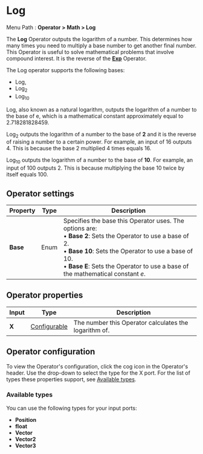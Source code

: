 # Log

Menu Path : **Operator > Math > Log**

The **Log** Operator outputs the logarithm of a number. This determines how many times you need to multiply a base number to get another final number. This Operator is useful to solve mathematical problems that involve compound interest. It is the reverse of the [**Exp**](Operator-Exp.md) Operator.

The Log operator supports the following bases:

- Log,
- Log<sub>2</sub>
- Log<sub>10</sub>

Log, also known as a natural logarithm, outputs the logarithm of a number to the base of e, which is a mathematical constant approximately equal to 2.718281828459.

Log<sub>2</sub> outputs the logarithm of a number to the base of **2** and it is the reverse of raising a number to a certain power. For example, an input of 16 outputs 4. This is because the base 2 multiplied 4 times equals 16.

Log<sub>10</sub> outputs the logarithm of a number to the base of **10**. For example, an input of 100 outputs 2. This is because multiplying the base 10 twice by itself equals 100.

## Operator settings

| **Property** | **Type** | **Description**                                              |
| ------------ | -------- | ------------------------------------------------------------ |
| **Base**     | Enum     | Specifies the base this Operator uses. The options are:<br/>&#8226; **Base 2**: Sets the Operator to use a base of 2.<br/>&#8226; **Base 10**: Sets the Operator to use a base of 10.<br/>&#8226; **Base E**: Sets the Operator to use a base of the mathematical constant *e*. |

## Operator properties

| **Input** | **Type**                                | **Description**                                       |
| --------- | --------------------------------------- | ----------------------------------------------------- |
| **X**     | [Configurable](#operator-configuration) | The number this Operator calculates the logarithm of. |

## Operator configuration

To view the Operator's configuration, click the cog icon in the Operator's header. Use the drop-down to select the type for the X port. For the list of types these properties support, see [Available types](#available-types).

### Available types

You can use the following types for your input ports:

- **Position**
- **float**
- **Vector**
- **Vector2**
- **Vector3**
